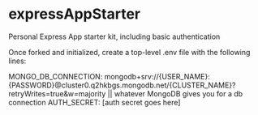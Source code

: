 # expressAppStarter

Personal Express App starter kit, including basic authentication

Once forked and initialized, create a top-level .env file with the following lines:

MONGO_DB_CONNECTION: mongodb+srv://{USER_NAME}:{PASSWORD}@cluster0.q2hkbgs.mongodb.net/{CLUSTER_NAME}?retryWrites=true&w=majority || whatever MongoDB gives you for a db connection
AUTH_SECRET: [auth secret goes here]
